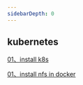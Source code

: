 ```yaml
---
sidebarDepth: 0
---
```


## kubernetes

[01、install k8s](./01.md)

[01、install nfs in docker](./02.md)
